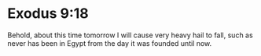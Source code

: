 # Exodus 9:18

Behold, about this time tomorrow I will cause very heavy hail to fall, such as never has been in Egypt from the day it was founded until now.
